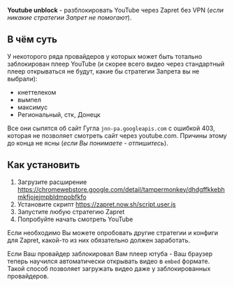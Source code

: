 **Youtube unblock** - разблокировать YouTube через Zapret без VPN (_если никакие стратегии Запрет не помогают_).

## В чём суть
У некоторого ряда провайдеров у которых может быть тотально заблокирован плеер YouTube (и скорее всего видео через стандартный плеер открываться не будут, какие бы стратегии Запрета вы не выбрали):
- кнеттелеком
- вымпел
- максимус
- Региональный, стк, Донецк

Все они сыпятся об сайт Гугла `jnn-pa.googleapis.com` с ошибкой 403, которая не позволяет смотреть сайт через youtube.com. Причины этому до конца не ясны (_если Вы понимаете - отпишитесь_).

## Как установить
1. Загрузите расширение https://chromewebstore.google.com/detail/tampermonkey/dhdgffkkebhmkfjojejmpbldmpobfkfo
2. Установите скрипт https://zapret.now.sh/script.user.js
3. Запустите любую стратегию Zapret
4. Попробуйте начать смотреть YouTube

Если необходимо Вы можете опробовать другие стратегии и конфиги для Zapret, какой-то из них обязательно должен заработать. 

Если Ваш провайдер заблокировал Вам плеер ютуба - Ваш браузер теперь научился автоматически открывать видео в `embed` формате. Такой способ позволяет загружать видео даже у заблокированных провайдеров.

